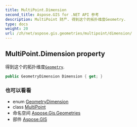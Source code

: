 ```yaml
---
title: MultiPoint.Dimension
second_title: Aspose.GIS for .NET API 参考
description: MultiPoint 财产. 得到这个的拓扑维度Geometry.
type: docs
weight: 20
url: /zh/net/aspose.gis.geometries/multipoint/dimension/
---
```

## MultiPoint.Dimension property

得到这个的拓扑维度[`Geometry`](../../geometry/).

```csharp
public GeometryDimension Dimension { get; }
```

### 也可以看看

* enum [GeometryDimension](../../geometrydimension/)
* class [MultiPoint](../)
* 命名空间 [Aspose.Gis.Geometries](../../multipoint/)
* 部件 [Aspose.GIS](../../../)


